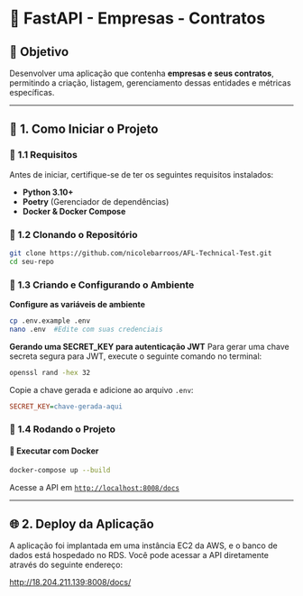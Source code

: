 # 📌 FastAPI - Empresas - Contratos

## 🎯 Objetivo
Desenvolver uma aplicação que contenha **empresas e seus contratos**, permitindo a criação, listagem, gerenciamento dessas entidades e métricas específicas.

---

## 🚀 **1. Como Iniciar o Projeto**

### 🔹 **1.1 Requisitos**
Antes de iniciar, certifique-se de ter os seguintes requisitos instalados:
- **Python 3.10+**
- **Poetry** (Gerenciador de dependências)
- **Docker & Docker Compose**

### 🔹 **1.2 Clonando o Repositório**
```bash
git clone https://github.com/nicolebarroos/AFL-Technical-Test.git
cd seu-repo
```

### 🔹 **1.3 Criando e Configurando o Ambiente**
**Configure as variáveis de ambiente**
   ```bash
   cp .env.example .env
   nano .env  #Edite com suas credenciais
   ```
**Gerando uma SECRET_KEY para autenticação JWT**
   Para gerar uma chave secreta segura para JWT, execute o seguinte comando no terminal:
   ```bash
   openssl rand -hex 32
   ```
   Copie a chave gerada e adicione ao arquivo `.env`:
   ```ini
   SECRET_KEY=chave-gerada-aqui
   ```

### 🔹 **1.4 Rodando o Projeto**

#### 🔹 **Executar com Docker**
```bash
docker-compose up --build
```
Acesse a API em [`http://localhost:8008/docs`](http://localhost:8008/docs)

---

## 🌐 2. Deploy da Aplicação
A aplicação foi implantada em uma instância EC2 da AWS, e o banco de dados está hospedado no RDS. Você pode acessar a API diretamente através do seguinte endereço:

http://18.204.211.139:8008/docs/
